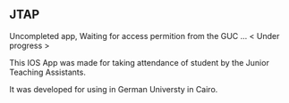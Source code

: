 <h2>JTAP</h2>

Uncompleted app, Waiting for access permition from the GUC ... < Under progress >
<p>This IOS App was made for taking attendance of student by the Junior Teaching Assistants.</p>
<p>It was developed for using in German Universty in Cairo.</p>
